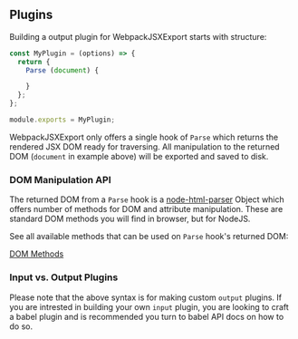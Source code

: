 ## Plugins
Building a output plugin for WebpackJSXExport starts with structure:

```js
const MyPlugin = (options) => {
  return {
    Parse (document) {

    }
  };
};

module.exports = MyPlugin;
```

WebpackJSXExport only offers a single hook of `Parse` which returns the rendered JSX DOM ready for traversing.
All manipulation to the returned DOM (`document` in example above) will be exported and saved to disk.

### DOM Manipulation API
The returned DOM from a `Parse` hook is a [node-html-parser](https://www.npmjs.com/package/node-html-parser) Object which offers number of methods for DOM and attribute manipulation. These are standard DOM methods you will find in browser, but for NodeJS.

See all available methods that can be used on `Parse` hook's returned DOM:

[DOM Methods](https://www.npmjs.com/package/node-html-parser)

### Input vs. Output Plugins

Please note that the above syntax is for making custom `output` plugins.
If you are intrested in building your own `input` plugin, you are looking to craft a babel plugin and is recommended you turn to babel API docs on how to do so.

